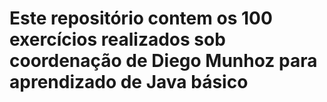 # Este repositório contem os 100 exercícios realizados sob coordenação de Diego Munhoz para aprendizado de Java básico
